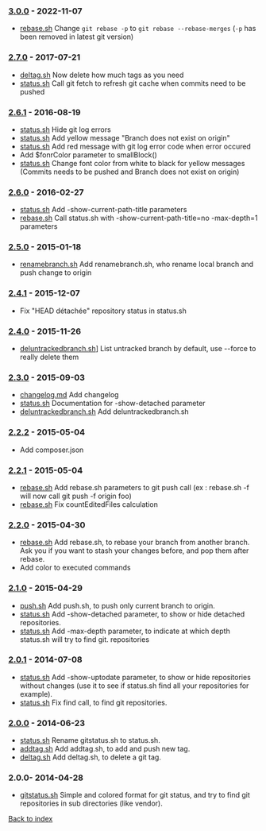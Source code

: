 ### [3.0.0](../../../compare/2.7.0...3.0.0) - 2022-11-07

- [rebase.sh](rebase.md) Change `git rebase -p` to `git rebase --rebase-merges` (`-p` has been removed in latest git version)

### [2.7.0](../../../compare/2.6.1...2.7.0) - 2017-07-21

- [deltag.sh](deltag.md) Now delete how much tags as you need
- [status.sh](status.md) Call git fetch to refresh git cache when commits need to be pushed

### [2.6.1](../../../compare/2.6.0...2.6.1) - 2016-08-19

- [status.sh](status.md) Hide git log errors
- [status.sh](status.md) Add yellow message "Branch does not exist on origin"
- [status.sh](status.md) Add red message with git log error code when error occured
- Add $fonrColor parameter to smallBlock()
- [status.sh](status.md) Change font color from white to black for yellow messages (Commits needs to be pushed and Branch does not exist on origin)

### [2.6.0](../../../compare/2.5.0...2.6.0) - 2016-02-27

- [status.sh](status.md) Add -show-current-path-title parameters
- [rebase.sh](rebase.md) Call status.sh with -show-current-path-title=no -max-depth=1 parameters

### [2.5.0](../../../compare/2.4.1...2.5.0) - 2015-01-18

- [renamebranch.sh](renamebranch.md) Add renamebranch.sh, who rename local branch and push change to origin

### [2.4.1](../../../compare/2.4.0...2.4.1) - 2015-12-07

- Fix "HEAD détachée" repository status in status.sh

### [2.4.0](../../../compare/2.3.0...2.4.0) - 2015-11-26

- [deluntrackedbranch.sh](deluntrackedbranch.md)] List untracked branch by default, use --force to really delete them

### [2.3.0](../../../compare/2.2.2...2.3.0) - 2015-09-03

- [changelog.md](changelog.md) Add changelog
- [status.sh](status.md) Documentation for -show-detached parameter
- [deluntrackedbranch.sh](deluntrackedbranch.md) Add deluntrackedbranch.sh

### [2.2.2](../../../compare/2.2.1...2.2.2) - 2015-05-04

- Add composer.json

### [2.2.1](../../../compare/2.2.0...2.2.1) - 2015-05-04

- [rebase.sh](rebase.md) Add rebase.sh parameters to git push call (ex : rebase.sh -f will now call git push -f origin foo)
- [rebase.sh](rebase.md) Fix countEditedFiles calculation

### [2.2.0](../../../compare/2.1.0...2.2.0) - 2015-04-30

- [rebase.sh](rebase.md) Add rebase.sh, to rebase your branch from another branch. Ask you if you want to stash your changes before, and pop them after rebase.
- Add color to executed commands

### [2.1.0](../../../compare/2.0.1...2.1.0) - 2015-04-29

- [push.sh](push.md) Add push.sh, to push only current branch to origin.
- [status.sh](status.md) Add -show-detached parameter, to show or hide detached repositories.
- [status.sh](status.md) Add -max-depth parameter, to indicate at which depth status.sh will try to find git. repositories

### [2.0.1](../../../compare/2.0.0...2.0.1) - 2014-07-08

- [status.sh](status.md) Add -show-uptodate parameter, to show or hide repositories without changes (use it to see if status.sh find all your repositories for example).
- [status.sh](status.md) Fix find call, to find git repositories.

### [2.0.0](../../../compare/1.0.0...2.0.0) - 2014-06-23

- [status.sh](status.md) Rename gitstatus.sh to status.sh.
- [addtag.sh](addtag.md) Add addtag.sh, to add and push new tag.
- [deltag.sh](deltag.md) Add deltag.sh, to delete a git tag.

### 2.0.0- 2014-04-28

- [gitstatus.sh](status.md) Simple and colored format for git status, and try to find git repositories in sub directories (like vendor).


[Back to index](../README.md)
